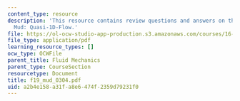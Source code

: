 ```yaml
---
content_type: resource
description: 'This resource contains review questions and answers on the topic of
  Mud: Quasi-1D-Flow.'
file: https://ol-ocw-studio-app-production.s3.amazonaws.com/courses/16-01-unified-engineering-i-ii-iii-iv-fall-2005-spring-2006/a2b4e158a31fa8e6474f2359d79231f0_f19_mud_0304.pdf
file_type: application/pdf
learning_resource_types: []
ocw_type: OCWFile
parent_title: Fluid Mechanics
parent_type: CourseSection
resourcetype: Document
title: f19_mud_0304.pdf
uid: a2b4e158-a31f-a8e6-474f-2359d79231f0
---
```

